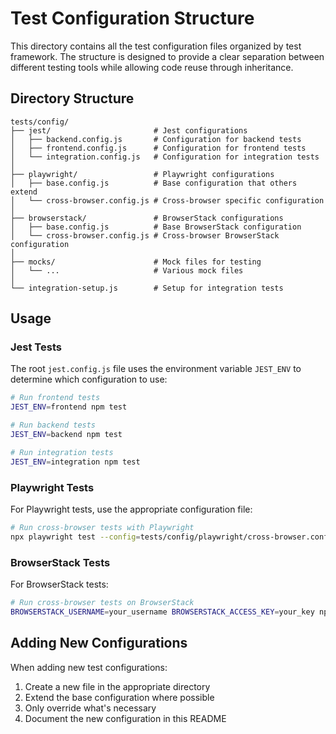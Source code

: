 # Test Configuration Structure

This directory contains all the test configuration files organized by test framework. The structure is designed to provide a clear separation between different testing tools while allowing code reuse through inheritance.

## Directory Structure

```
tests/config/
├── jest/                       # Jest configurations
│   ├── backend.config.js       # Configuration for backend tests
│   ├── frontend.config.js      # Configuration for frontend tests
│   └── integration.config.js   # Configuration for integration tests
│
├── playwright/                 # Playwright configurations
│   ├── base.config.js          # Base configuration that others extend
│   └── cross-browser.config.js # Cross-browser specific configuration
│
├── browserstack/               # BrowserStack configurations
│   ├── base.config.js          # Base BrowserStack configuration
│   └── cross-browser.config.js # Cross-browser BrowserStack configuration
│
├── mocks/                      # Mock files for testing
│   └── ...                     # Various mock files
│
└── integration-setup.js        # Setup for integration tests
```

## Usage

### Jest Tests

The root `jest.config.js` file uses the environment variable `JEST_ENV` to determine which configuration to use:

```bash
# Run frontend tests
JEST_ENV=frontend npm test

# Run backend tests
JEST_ENV=backend npm test

# Run integration tests
JEST_ENV=integration npm test
```

### Playwright Tests

For Playwright tests, use the appropriate configuration file:

```bash
# Run cross-browser tests with Playwright
npx playwright test --config=tests/config/playwright/cross-browser.config.js
```

### BrowserStack Tests

For BrowserStack tests:

```bash
# Run cross-browser tests on BrowserStack
BROWSERSTACK_USERNAME=your_username BROWSERSTACK_ACCESS_KEY=your_key npm run test:browserstack
```

## Adding New Configurations

When adding new test configurations:

1. Create a new file in the appropriate directory
2. Extend the base configuration where possible
3. Only override what's necessary
4. Document the new configuration in this README 